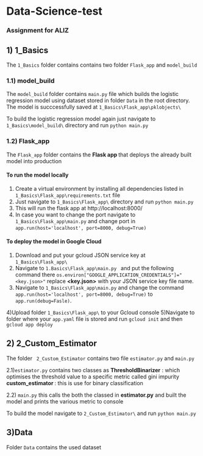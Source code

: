 # Data-Science-test
### Assignment for ALIZ

## 1) 1_Basics

The `1_Basics` folder contains contains two folder `Flask_app` and `model_build`

### 1.1) model_build
The `model_build` folder contains `main.py` file which builds the logistic regression model using dataset stored in folder `Data` in the  root directory.
The model is succcessfully saved at `1_Basics\Flask_app\pklobjects\`

To build the logistic regression model again just navigate to `1_Basics\model_build\` directory and run `python main.py`

### 1.2) Flask_app

The `Flask_app` folder contains the <b> Flask app </b> that deploys the already built model into production

#### To run the model locally
1) Create a virtual environment by installing all dependencies listed in `1_Basics\Flask_app\requirements.txt` file
2) Just navigate to `1_Basics\Flask_app\` directory and run `python main.py`
3) This will run the flask app at http://localhost:8000/ 
4) In case you want to change the port navigate to `1_Basics\Flask_app\main.py` and change port in `app.run(host='localhost', port=8000, debug=True)`

#### To deploy the model in Google Cloud
1) Download and put your gcloud JSON service key at `1_Basics\Flask_app\`
2) Navigate to `1.Basics\Flask_app\main.py ` and put the following command there `os.environ["GOOGLE_APPLICATION_CREDENTIALS"]="<key.json>"` replace <b><key.json></b> with your JSON service key file name.
3) Navigate to `1_Basics\Flask_app\main.py` and change the command `app.run(host='localhost', port=8000, debug=True)` to `app.run(debug=Fasle)`.

4)Upload folder `1_Basics\Flask_app\` to your Gcloud console
5)Navigate to folder where your `app.yaml` file is stored and run `gcloud init` and then `gcloud app deploy`

## 2) 2_Custom_Estimator

The folder ` 2_Custom_Estimator` contains two file `estimator.py` and `main.py`

2.1)`estimator.py` contains two classes as
 <b>ThresholdBinarizer</b> : which optimises the threshold value to a specific metric called gini impurity
 <b> custom_estimator </b> : this is use for binary classification
 
2.2) `main.py` this calls the both the classed in <b> estimator.py</b> and built the model and prints the various metric to console

To build the model navigate to `2_Custom_Estimator\` and run `python main.py`

## 3)Data
Folder `Data` contains the used dataset


 
 




 


  




